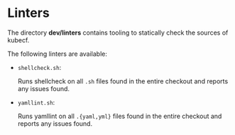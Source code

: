 # Linters

The directory __dev/linters__ contains tooling to statically check the
sources of kubecf.

The following linters are available:

  - `shellcheck.sh`:

    Runs shellcheck on all `.sh` files found in the entire checkout
    and reports any issues found.

  - `yamllint.sh`:

    Runs yamllint on all `.{yaml,yml}` files found in the entire checkout
    and reports any issues found.
